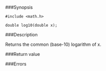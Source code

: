 ###Synopsis

`#include <math.h>`

`double log10(double x);`

###Description

Returns the common (base-10) logarithm of x.

###Return value

###Errors

